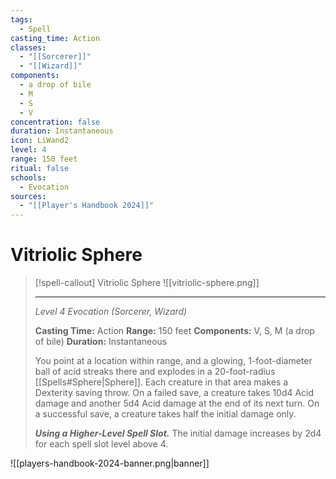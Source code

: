 ```yaml
---
tags:
  - Spell
casting_time: Action
classes:
  - "[[Sorcerer]]"
  - "[[Wizard]]"
components:
  - a drop of bile
  - M
  - S
  - V
concentration: false
duration: Instantaneous
icon: LiWand2
level: 4
range: 150 feet
ritual: false
schools:
  - Evocation
sources:
  - "[[Player's Handbook 2024]]"
---
```


# Vitriolic Sphere

>[!spell-callout] Vitriolic Sphere
>![[vitriolic-sphere.png]]
>
>---
>_Level 4 Evocation (Sorcerer, Wizard)_
>
>**Casting Time:** Action
>**Range:** 150 feet
>**Components:** V, S, M (a drop of bile)
>**Duration:** Instantaneous
>
>You point at a location within range, and a glowing, 1-foot-diameter ball of acid streaks there and explodes in a 20-foot-radius [[Spells#Sphere\|Sphere]]. Each creature in that area makes a Dexterity saving throw. On a failed save, a creature takes 10d4 Acid damage and another 5d4 Acid damage at the end of its next turn. On a successful save, a creature takes half the initial damage only.
>
>**_Using a Higher-Level Spell Slot._** The initial damage increases by 2d4 for each spell slot level above 4.


![[players-handbook-2024-banner.png|banner]]

